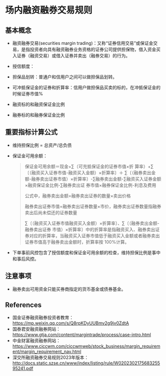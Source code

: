 # 场内融资融券交易规则

## 基本概念

* 融资融券交易(securities margin trading)：又称“证券信用交易”或保证金交易，是指投资者向具有融资融券业务资格的证券公司提供担保物，借入资金买入证券（融资交易）或借入证券并卖出（融券交易）的行为。

* 授信额度：
* 担保品划转：普通户和信用户之间可以做担保品划转。
* 可冲抵保证金的证券和折算率：信用户做担保品买卖的标的，在冲抵保证金的时候证券市值%
* 融资标的和融资保证金比例
* 融券标的和融券保证金比例

## 重要指标计算公式

* 维持担保比例 = 总资产/总负债

* 保证金可用余额：

  > 保证金可用余额＝现金+∑（可充抵保证金的证券市值×折 算率）+∑〔（融资买入证券市值-融资买入金额）×折算率〕＋ ∑〔（融券卖出金额-融券卖出证券市值）×折算率〕-∑融券卖出金额-∑融资买入证券金额×融资保证金比例-∑融券卖出证 券市值×融券保证金比例-利息及费用 
  >
  > 
  >
  > 公式中，融券卖出金额=融券卖出证券的数量×卖出价格
  >
  > 融券卖出证券市值=融券卖出证券数量×市价，融券卖出证券数量指融券卖出后尚未偿还的证券数量
  >
  > ∑〔（融资买入证券市值融资买入金额）×折算率〕、∑〔（融券卖出金额-融券卖出证券 市值）×折算率〕中的折算率是指融资买入、融券卖出证券对应的折算率，当融资买入证券市值低于融资买入金额或者融券卖出证券市值高于融券卖出金额时，折算率按 100%计算。

* 下单事前风控包含了授信额度和保证金可用余额的检查，维持担保比例是事中和事后风控。

## 注意事项

* 融券卖出可用资金只能买券商指定的货币基金或债券基金。

## References

* 国金证券融资融券投资者教育：https://mp.weixin.qq.com/s/Q8rpKDyUUBmv2g9jv0ZdtA
* 国泰君安融资融券网站：https://www.gtja.com/content/margintrade/process/case-intro.html
* 中金财富融资融券网站：https://www.ciccwm.com/ciccwmweb/stock_business/margin_requirement/margin_requirement_nav.html
* 深交所融资融券交易规则2023年版本：http://docs.static.szse.cn/www/index/listing/rule/W020230217568325595241.pdf